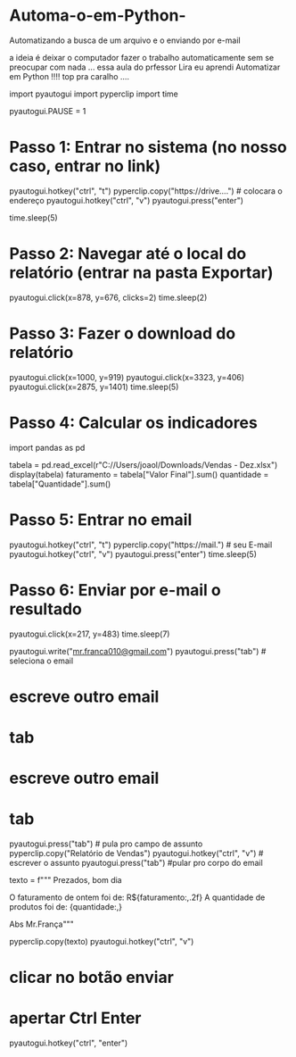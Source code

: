 # Automa-o-em-Python-
Automatizando a busca de um arquivo e o enviando por e-mail 

a ideia é deixar o computador fazer o trabalho automaticamente sem se preocupar com nada ...
essa aula do prfessor Lira eu aprendi Automatizar em Python !!!!
top pra caralho ....



import pyautogui
import pyperclip
import time

pyautogui.PAUSE = 1

# Passo 1: Entrar no sistema (no nosso caso, entrar no link)
pyautogui.hotkey("ctrl", "t")
pyperclip.copy("https://drive....") # colocara o endereço
pyautogui.hotkey("ctrl", "v")
pyautogui.press("enter")

time.sleep(5)

# Passo 2: Navegar até o local do relatório (entrar na pasta Exportar)
pyautogui.click(x=878, y=676, clicks=2)
time.sleep(2)

# Passo 3: Fazer o download do relatório
pyautogui.click(x=1000, y=919)
pyautogui.click(x=3323, y=406)
pyautogui.click(x=2875, y=1401)
time.sleep(5)

# Passo 4: Calcular os indicadores
import pandas as pd

tabela = pd.read_excel(r"C://Users/joaol/Downloads/Vendas - Dez.xlsx")
display(tabela)
faturamento = tabela["Valor Final"].sum()
quantidade = tabela["Quantidade"].sum()

# Passo 5: Entrar no email
pyautogui.hotkey("ctrl", "t")
pyperclip.copy("https://mail.") # seu E-mail
pyautogui.hotkey("ctrl", "v")
pyautogui.press("enter")
time.sleep(5)

# Passo 6: Enviar por e-mail o resultado
pyautogui.click(x=217, y=483)
time.sleep(7)

pyautogui.write("mr.franca010@gmail.com")
pyautogui.press("tab") # seleciona o email
# escreve outro email
# tab
# escreve outro email
# tab
pyautogui.press("tab") # pula pro campo de assunto
pyperclip.copy("Relatório de Vendas")
pyautogui.hotkey("ctrl", "v") # escrever o assunto
pyautogui.press("tab") #pular pro corpo do email

texto = f"""
Prezados, bom dia

O faturamento de ontem foi de: R${faturamento:,.2f}
A quantidade de produtos foi de: {quantidade:,}

Abs
Mr.França"""

pyperclip.copy(texto)
pyautogui.hotkey("ctrl", "v")

# clicar no botão enviar

# apertar Ctrl Enter
pyautogui.hotkey("ctrl", "enter")

